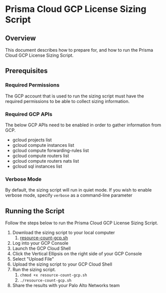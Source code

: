 # Prisma Cloud GCP License Sizing Script

## Overview

This document describes how to prepare for, and how to run the Prisma Cloud GCP License Sizing Script.

## Prerequisites

### Required Permissions

The GCP account that is used to run the sizing script must have the required permissions to be able to collect sizing information.

### Required GCP APIs

The below GCP APIs need to be enabled in order to gather information from GCP.

* gcloud projects list
* gcloud compute instances list
* gcloud compute forwarding-rules list
* gcloud compute routers list
* gcloud compute routers nats list
* gcloud sql instances list

### Verbose Mode

By default, the sizing script will run in quiet mode. If you wish to enable verbose mode, specify `verbose` as a command-line parameter

## Running the Script

Follow the steps below to run the Prisma Cloud GCP License Sizing Script.

1. Download the sizing script to your local computer
    1. [resource-count-gcp.sh](resource-count-gcp.sh)
1. Log into your GCP Console
1. Launch the GCP Cloud Shell
1. Click the Vertical Ellipsis on the right side of your GCP Console
1. Select "Upload File"
1. Upload the sizing script to your GCP Cloud Shell
1. Run the sizing script.
    1. `chmod +x resource-count-gcp.sh`
    1. `./resource-count-gcp.sh`
1. Share the results with your Palo Alto Networks team
